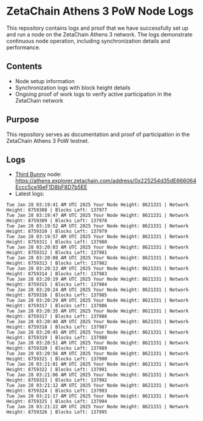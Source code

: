 # ZetaChain Athens 3 PoW Node Logs
This repository contains logs and proof that we have successfully set up and run a node on the ZetaChain Athens 3 network. The logs demonstrate continuous node operation, including synchronization details and performance.

## Contents
- Node setup information
- Synchronization logs with block height details
- Ongoing proof of work logs to verify active participation in the ZetaChain network

## Purpose
This repository serves as documentation and proof of participation in the ZetaChain Athens 3 PoW testnet.

## Logs

- [Third Bunny](https://thirdbunny.xyz/) node: https://athens.explorer.zetachain.com/address/0x225254d35dE666064Eccc5ce16eF1D8bF8D7b5EE
- Latest logs:
```
Tue Jan 28 03:19:41 AM UTC 2025 Your Node Height: 8621331 | Network Height: 8759308 | Blocks Left: 137977
Tue Jan 28 03:19:47 AM UTC 2025 Your Node Height: 8621331 | Network Height: 8759309 | Blocks Left: 137978
Tue Jan 28 03:19:52 AM UTC 2025 Your Node Height: 8621331 | Network Height: 8759310 | Blocks Left: 137979
Tue Jan 28 03:19:57 AM UTC 2025 Your Node Height: 8621331 | Network Height: 8759311 | Blocks Left: 137980
Tue Jan 28 03:20:03 AM UTC 2025 Your Node Height: 8621331 | Network Height: 8759312 | Blocks Left: 137981
Tue Jan 28 03:20:08 AM UTC 2025 Your Node Height: 8621331 | Network Height: 8759313 | Blocks Left: 137982
Tue Jan 28 03:20:13 AM UTC 2025 Your Node Height: 8621331 | Network Height: 8759314 | Blocks Left: 137983
Tue Jan 28 03:20:19 AM UTC 2025 Your Node Height: 8621331 | Network Height: 8759315 | Blocks Left: 137984
Tue Jan 28 03:20:24 AM UTC 2025 Your Node Height: 8621331 | Network Height: 8759316 | Blocks Left: 137985
Tue Jan 28 03:20:29 AM UTC 2025 Your Node Height: 8621331 | Network Height: 8759317 | Blocks Left: 137986
Tue Jan 28 03:20:35 AM UTC 2025 Your Node Height: 8621331 | Network Height: 8759317 | Blocks Left: 137986
Tue Jan 28 03:20:40 AM UTC 2025 Your Node Height: 8621331 | Network Height: 8759318 | Blocks Left: 137987
Tue Jan 28 03:20:45 AM UTC 2025 Your Node Height: 8621331 | Network Height: 8759319 | Blocks Left: 137988
Tue Jan 28 03:20:51 AM UTC 2025 Your Node Height: 8621331 | Network Height: 8759320 | Blocks Left: 137989
Tue Jan 28 03:20:56 AM UTC 2025 Your Node Height: 8621331 | Network Height: 8759321 | Blocks Left: 137990
Tue Jan 28 03:21:01 AM UTC 2025 Your Node Height: 8621331 | Network Height: 8759322 | Blocks Left: 137991
Tue Jan 28 03:21:06 AM UTC 2025 Your Node Height: 8621331 | Network Height: 8759323 | Blocks Left: 137992
Tue Jan 28 03:21:12 AM UTC 2025 Your Node Height: 8621331 | Network Height: 8759324 | Blocks Left: 137993
Tue Jan 28 03:21:17 AM UTC 2025 Your Node Height: 8621331 | Network Height: 8759325 | Blocks Left: 137994
Tue Jan 28 03:21:22 AM UTC 2025 Your Node Height: 8621331 | Network Height: 8759326 | Blocks Left: 137995
```
